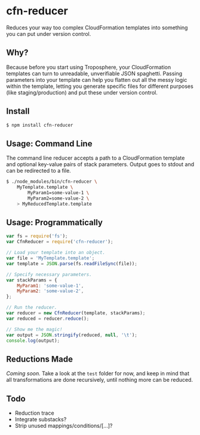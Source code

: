 cfn-reducer
===========

Reduces your way too complex CloudFormation templates into something you can put
under version control.


## Why?

Because before you start using Troposphere, your CloudFormation templates can turn
to unreadable, unverifiable JSON spaghetti. Passing parameters into your template
can help you flatten out all the messy logic within the template, letting you generate
specific files for different purposes (like staging/production) and put these under
version control.


## Install

```bash
$ npm install cfn-reducer
```


## Usage: Command Line

The command line reducer accepts a path to a CloudFormation template and optional
key-value pairs of stack parameters. Output goes to stdout and can be redirected
to a file.

```bash
$ ./node_modules/bin/cfn-reducer \
	MyTemplate.template \
		MyParam1=some-value-1 \
		MyParam2=some-value-2 \
	> MyReducedTemplate.template
```


## Usage: Programmatically

```js
var fs = require('fs');
var CfnReducer = require('cfn-reducer');

// Load your template into an object.
var file = 'MyTemplate.template';
var template = JSON.parse(fs.readFileSync(file));

// Specify necessary parameters.
var stackParams = {
	MyParam1: 'some-value-1',
	MyParam2: 'some-value-2',
};

// Run the reducer.
var reducer = new CfnReducer(template, stackParams);
var reduced = reducer.reduce();

// Show me the magic!
var output = JSON.stringify(reduced, null, '\t');
console.log(output);
```


## Reductions Made

*Coming soon.* Take a look at the `test` folder for now, and keep in mind
that all transformations are done recursively, until nothing more can be reduced.


## Todo

- Reduction trace
- Integrate substacks?
- Strip unused mappings/conditions/[...]?
